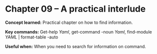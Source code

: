 # Chapter 09 – A practical interlude

**Concept learned:** Practical chapter on how to find information.

**Key commands:** Get-help *Yaml*, get-command -noun *Yaml*, find-module *YAML* | format-table -auto

**Useful when:** When you need to search for information on command.

